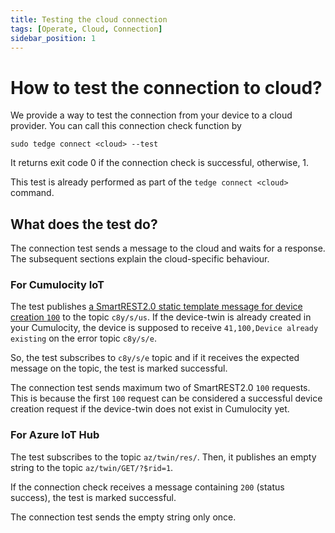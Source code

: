 ```yaml
---
title: Testing the cloud connection
tags: [Operate, Cloud, Connection]
sidebar_position: 1
---
```


# How to test the connection to cloud?

We provide a way to test the connection from your device to a cloud provider.
You can call this connection check function by

```shell
sudo tedge connect <cloud> --test
```

It returns exit code 0 if the connection check is successful, otherwise, 1.

This test is already performed as part of the `tedge connect <cloud>` command.

## What does the test do?

The connection test sends a message to the cloud and waits for a response.
The subsequent sections explain the cloud-specific behaviour.

### For Cumulocity IoT

The test publishes [a SmartREST2.0 static template message for device creation `100`](https://cumulocity.com/guides/device-sdk/mqtt/#a-nameinventory-templatesinventory-templates-1xxa) to the topic `c8y/s/us`.
If the device-twin is already created in your Cumulocity,
the device is supposed to receive `41,100,Device already existing` on the error topic `c8y/s/e`.

So, the test subscribes to `c8y/s/e` topic and if it receives the expected message on the topic, the test is marked successful.

The connection test sends maximum two of SmartREST2.0 `100` requests.
This is because the first `100` request can be considered a successful device creation request if the device-twin does not exist in Cumulocity yet.

### For Azure IoT Hub

The test subscribes to the topic `az/twin/res/`.
Then, it publishes an empty string to the topic `az/twin/GET/?$rid=1`. 

If the connection check receives a message containing `200` (status success), the test is marked successful.

The connection test sends the empty string only once.


